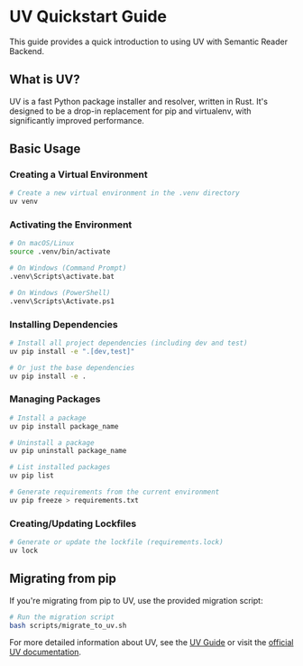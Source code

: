 # UV Quickstart Guide

This guide provides a quick introduction to using UV with Semantic Reader Backend.

## What is UV?

UV is a fast Python package installer and resolver, written in Rust. It's designed to be a drop-in replacement for pip and virtualenv, with significantly improved performance.

## Basic Usage

### Creating a Virtual Environment

```bash
# Create a new virtual environment in the .venv directory
uv venv
```

### Activating the Environment

```bash
# On macOS/Linux
source .venv/bin/activate

# On Windows (Command Prompt)
.venv\Scripts\activate.bat

# On Windows (PowerShell)
.venv\Scripts\Activate.ps1
```

### Installing Dependencies

```bash
# Install all project dependencies (including dev and test)
uv pip install -e ".[dev,test]"

# Or just the base dependencies
uv pip install -e .
```

### Managing Packages

```bash
# Install a package
uv pip install package_name

# Uninstall a package
uv pip uninstall package_name

# List installed packages
uv pip list

# Generate requirements from the current environment
uv pip freeze > requirements.txt
```

### Creating/Updating Lockfiles

```bash
# Generate or update the lockfile (requirements.lock)
uv lock
```

## Migrating from pip

If you're migrating from pip to UV, use the provided migration script:

```bash
# Run the migration script
bash scripts/migrate_to_uv.sh
```

For more detailed information about UV, see the [UV Guide](uv_guide.md) or visit the [official UV documentation](https://github.com/astral-sh/uv). 